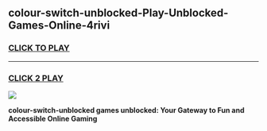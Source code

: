 
## colour-switch-unblocked-Play-Unblocked-Games-Online-4rivi
<h3>
<a href="https://premium76.site?title=colour-switch-unblocked&ref=25A">CLICK TO PLAY</a></h3>
<hr>

<h3>
<a href="https://premium76.site?title=colour-switch-unblocked&ref=25A">CLICK 2 PLAY</a>
  
</h3>

<a href="https://premium76.site?title=colour-switch-unblocked&ref=25A"><img src="https://clearcache.store/games.png"></a>


**colour-switch-unblocked games unblocked: Your Gateway to Fun and Accessible Online Gaming**
